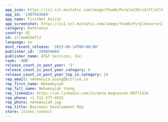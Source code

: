 ```yaml
---
app_icon: https://is1-ssl.mzstatic.com/image/thumb/Purple126/v4/5f/e7/64/5fe764cc-417d-a613-e5a0-46d4a9f7dc12/AppIcon-1x_U007emarketing-0-7-0-85-220.png/1024x1024bb.png
app_id: '1387593689'
app_name: FirstNet Assist
app_screenshot: https://is1-ssl.mzstatic.com/image/thumb/PurpleSource116/v4/0f/71/6f/0f716f5f-c770-ae9e-b554-9fac7b4daf7e/2cddf0cf-aa26-433a-81b6-d3607263422b_Screenshot_filename_1.png/1242x2688bb.png
category: Reference
country: US
id: sllmwNCbmf12
language: en
most_recent_release: '2023-06-14T00:00:00'
publisher_id: '290854684'
publisher_name: AT&T Services, Inc.
rank: '400'
release_count_in_past_year: '2'
release_count_in_past_year_category: 6
release_count_in_past_year_top_in_category: 24
rep_email: nehemoyia.young@bitrise.io
rep_first_name: Nehemoyiah
rep_full_name: Nehemoyiah Young
rep_linkedin: https://uk.linkedin.com/in/anna-magnussen-0977131b
rep_phone: +1 512-577-4531
rep_photo: nehemoyiah.jpg
rep_title: Business Development Rep
store: itunes_connect
---
```

